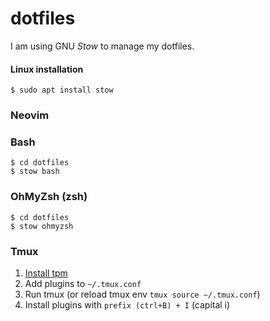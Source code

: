 # dotfiles

I am using GNU *Stow* to manage my dotfiles.


#### Linux installation
`$ sudo apt install stow`




### Neovim

### Bash
```
$ cd dotfiles
$ stow bash
```

### OhMyZsh (zsh)
```
$ cd dotfiles
$ stow ohmyzsh
```



### Tmux

1. [Install tpm][tpm]
2. Add plugins to `~/.tmux.conf`
3. Run tmux (or reload tmux env `tmux source ~/.tmux.conf`)
4. Install plugins with `prefix (ctrl+B) + I` (capital i)

[tpm]: https://github.com/tmux-plugins/tpm?tab=readme-ov-file#installation
